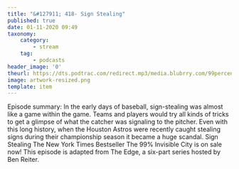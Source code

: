 ```yaml
---
title: "&#127911; 418- Sign Stealing"
published: true
date: 01-11-2020 09:49
taxonomy:
    category:
        - stream
    tag:
        - podcasts
header_image: '0'
theurl: https://dts.podtrac.com/redirect.mp3/media.blubrry.com/99percentinvisible/dovetail.prxu.org/96/e5436a83-acd0-4661-9905-21f4e5f54388/01_418_Sign_Stealing_pt_01.mp3
image: artwork-resized.png
template: item
--- 
```

Episode summary: In the early days of baseball, sign-stealing was almost like a game within the game. Teams and players would try all kinds of tricks to get a glimpse of what the catcher was signaling to the pitcher. Even with this long history, when the Houston Astros were recently caught stealing signs during their championship season it became a huge scandal. Sign Stealing The New York Times Bestseller The 99% Invisible City is on sale now! This episode is adapted from The Edge, a six-part series hosted by Ben Reiter.
